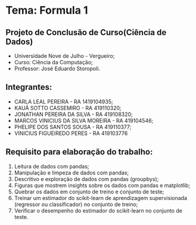 <h1> Tema: Formula 1 </h1>
 
<h2> Projeto de Conclusão de Curso(Ciência de Dados) </h2>
 
<ul>
    <li>Universidade Nove de Julho - Vergueiro;</li>
    <li>Curso: Ciência da Computação;</li>
    <li>Professor: José Eduardo Storopoli.</li>
 
</ul>
 
<h2> Integrantes: </h2>
 
<ul>
    <li>CARLA LEAL PEREIRA - RA 1419104935;</li>
    <li>KAUÃ SOTTO CASSEMIRO - RA 419110320;</li>
    <li>JONATHAN PEREIRA DA SILVA - RA 419108320;</li>
    <li>MARCOS VINICIUS DA SILVA MOREIRA - RA 419104546;</li>
    <li>PHELIPE DOS SANTOS SOUSA - RA 419110377;</li>
    <li>VINICIUS FIGUEIREDO PERES - RA 419103776</li>
 
</ul>
 
 <h2> Requisito para elaboração do trabalho: </h2>

 
1. Leitura de dados com pandas;
2. Manipulação e limpeza de dados com pandas;
3. Descritivo e exploração de dados com pandas (groupbys);
4. Figuras que mostrem insights sobre os dados com pandas e matplotlib;
5. Quebrar os dados em conjunto de treino e conjunto de teste;
6. Treinar um estimador do scikit-learn de aprendizagem supervisionada (regressor ou classificador) no conjunto de treino;
7. Verificar o desempenho do estimador do scikit-learn no conjunto de teste.
